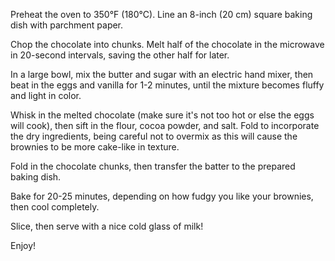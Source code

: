 Preheat the oven to 350°F (180°C). Line an 8-inch (20 cm) square baking dish with parchment paper.

Chop the chocolate into chunks. Melt half of the chocolate in the microwave in 20-second intervals, saving the other half for later.

In a large bowl, mix the butter and sugar with an electric hand mixer, then beat in the eggs and vanilla for 1-2 minutes, until the mixture becomes fluffy and light in color.

Whisk in the melted chocolate (make sure it's not too hot or else the eggs will cook), then sift in the flour, cocoa powder, and salt. Fold to incorporate the dry ingredients, being careful not to overmix as this will cause the brownies to be more cake-like in texture.

Fold in the chocolate chunks, then transfer the batter to the prepared baking dish.

Bake for 20-25 minutes, depending on how fudgy you like your brownies, then cool completely.

Slice, then serve with a nice cold glass of milk!

Enjoy!